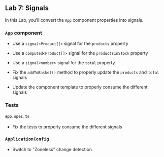 ## Lab 7: Signals

In this Lab, you'll convert the `App` component properties into signals.

### `App` component

- Use a `signal<Product[]>` signal for the `products` property

- Use a `computed<Product[]>` signal for the `productsInStock` property

- Use a `signal<number>` signal for the `total` property

- Fix the `addToBasket()` method to properly update the `products` and `total` signals

- Update the component template to properly consume the different signals

### Tests

#### `app.spec.ts`

- Fix the tests to properly consume the different signals

### `ApplicationConfig`

- Switch to "Zoneless" change detection